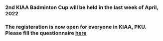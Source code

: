 ### 2nd KIAA Badminton Cup will be held in the last week of April, 2022

### The registeration is now open for everyone in KIAA, PKU. Please fill the questionnaire [here](https://www.wjx.cn/vj/YD5x1bv.aspx)
